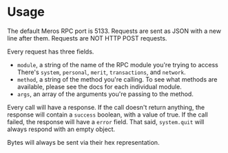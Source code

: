 # Usage

The default Meros RPC port is 5133. Requests are sent as JSON with a new line after them. Requests are NOT HTTP POST requests.

Every request has three fields.
- `module`, a string of the name of the RPC module you're trying to access There's `system`, `personal`, `merit`, `transactions`, and `network`.
- `method`, a string of the method you're calling. To see what methods are available, please see the docs for each individual module.
- `args`, an array of the arguments you're passing to the method.

Every call will have a response. If the call doesn't return anything, the response will contain a `success` boolean, with a value of true. If the call failed, the response will have a `error` field. That said, `system.quit` will always respond with an empty object.

Bytes will always be sent via their hex representation.
